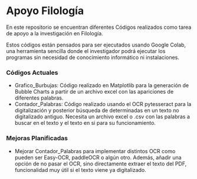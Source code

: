 # Apoyo Filología

En este repositorio se encuentran diferentes Códigos realizados como tarea de apoyo a la investigación en Filología.

Estos códigos están pensados para ser ejecutados usando Google Colab, una herramienta sencilla donde el investigador podrá ejecutar los programas sin necesidad de conocimiento informático ni instalaciones.

### Códigos Actuales

- Grafico_Burbujas: Código realizado en Matplotlib para la generación de Bubble Charts a partir de un archivo excel con las apariciones de diferentes palabras.
- Contador_Palabras: Código realizado usando el OCR pytesseract para la digitalización y posterior búsqueda de determinadas en un texto no digitalizado antiguo. Necesita un archivo excel o .csv con las palabras a buscar en el texto y el texto en si para su funcionamiento.

### Mejoras Planificadas

- Mejorar Contador_Palabras para implementar distintos OCR como pueden ser Easy-OCR, paddleOCR o algún otro. Además, añadir una opción de no pasar el OCR, sino directamente extraer el texto del PDF, funcionalidad muy útil si el texto viene ya digitalizado.

  
